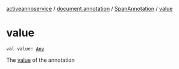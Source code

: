 [activeannoservice](../../index.md) / [document.annotation](../index.md) / [SpanAnnotation](index.md) / [value](./value.md)

# value

`val value: `[`Any`](https://kotlinlang.org/api/latest/jvm/stdlib/kotlin/-any/index.html)

The [value](./value.md) of the annotation

